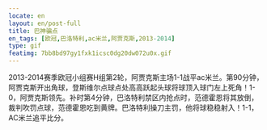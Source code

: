 ```yaml
---
locate: en
layout: en/post-full
title: 巴神骗点
en_tags: [欧冠,巴洛特利,ac米兰,阿贾克斯,2013-2014]
type: gif
featimg: 7bb8bd97gy1fxk1icsc0dg20dw072u0x.gif
---
```


2013-2014赛季欧冠小组赛H组第2轮，阿贾克斯主场1-1战平ac米兰。第90分钟，阿贾克斯开出角球，登斯维尔点球点处高高跃起头球将球顶入球门左上死角！1-0，阿贾克斯领先。补时第4分钟，巴洛特利禁区内抢点时，范德霍恩将其放倒，裁判吹罚点球，范德霍恩吃到黄牌。巴洛特利操刀主罚，他将球稳稳射入！1-1，AC米兰追平比分。